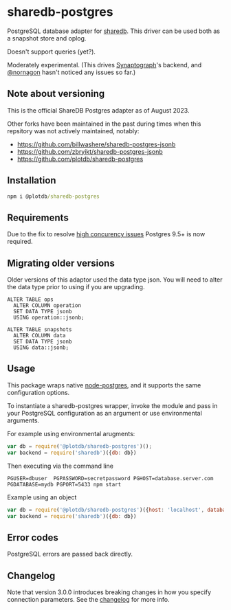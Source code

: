 # sharedb-postgres

PostgreSQL database adapter for [sharedb](https://github.com/share/sharedb). This driver can be used both as a snapshot store and oplog.

Doesn't support queries (yet?).

Moderately experimental. (This drives [Synaptograph](https://www.synaptograph.com)'s backend, and [@nornagon](https://github.com/nornagon) hasn't noticed any issues so far.)


## Note about versioning

This is the official ShareDB Postgres adapter as of August 2023.

Other forks have been maintained in the past during times when this repsitory was not actively maintained, notably:

 * https://github.com/billwashere/sharedb-postgres-jsonb
 * https://github.com/zbryikt/sharedb-postgres-jsonb
 * https://github.com/plotdb/sharedb-postgres

## Installation 

```cmd
npm i @plotdb/sharedb-postgres
```


## Requirements

Due to the fix to resolve [high concurency issues](https://github.com/share/sharedb-postgres/issues/1) Postgres 9.5+ is now required.

## Migrating older versions

Older versions of this adaptor used the data type json. You will need to alter the data type prior to using if you are upgrading. 

```PLpgSQL
ALTER TABLE ops
  ALTER COLUMN operation
  SET DATA TYPE jsonb
  USING operation::jsonb;

ALTER TABLE snapshots
  ALTER COLUMN data
  SET DATA TYPE jsonb
  USING data::jsonb;
```

## Usage

This package wraps native [node-postgres](https://github.com/brianc/node-postgres), and it supports the same configuration options.

To instantiate a sharedb-postgres wrapper, invoke the module and pass in your
PostgreSQL configuration as an argument or use environmental arguments. 

For example using environmental arugments:

```js
var db = require('@plotdb/sharedb-postgres')();
var backend = require('sharedb')({db: db})
```

Then executing via the command line 

```
PGUSER=dbuser  PGPASSWORD=secretpassword PGHOST=database.server.com PGDATABASE=mydb PGPORT=5433 npm start
```

Example using an object

```js
var db = require('@plotdb/sharedb-postgres')({host: 'localhost', database: 'mydb'});
var backend = require('sharedb')({db: db})
```

## Error codes

PostgreSQL errors are passed back directly.

## Changelog

Note that version 3.0.0 introduces breaking changes in how you specify
connection parameters. See the [changelog](CHANGELOG.md) for more info.
